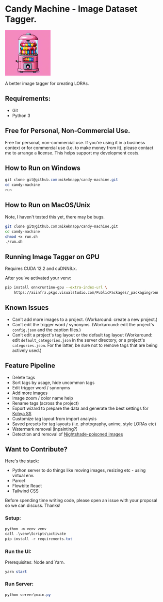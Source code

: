 # Candy Machine - Image Dataset Tagger.

![Candy Machine Logo](assets/logo-small.png)

A better image tagger for creating LORAs.

## Requirements:

- Git
- Python 3

## Free for Personal, Non-Commercial Use.

Free for personal, non-commercial use. If you're using it in a business context or
for commercial use (i.e. to make money from it), please contact me to arrange a license.
This helps support my development costs.

## How to Run on Windows

```powershell
git clone git@github.com:mikeknapp/candy-machine.git
cd candy-machine
run
```

## How to Run on MacOS/Unix

Note, I haven't tested this yet, there may be bugs.

```sh
git clone git@github.com:mikeknapp/candy-machine.git
cd candy-machine
chmod +x run.sh
./run.sh
```

## Running Image Tagger on GPU

Requires CUDA 12.2 and cuDNN8.x.

After you've activated your venv:

```sh
pip install onnxruntime-gpu --extra-index-url \
    https://aiinfra.pkgs.visualstudio.com/PublicPackages/_packaging/onnxruntime-cuda-12/pypi/simple/
```

## Known Issues

- Can't add more images to a project. (Workaround: create a new project.)
- Can't edit the trigger word / synonyms. (Workaround: edit the project's `config.json` and
  the caption files.)
- Can't edit a project's tag layout or the default tag layout (Workaround: edit `default_categories.json`
  in the server directory, or a project's `categories.json`. For the latter, be sure not to remove tags
  that are being actively used.)

## Feature Pipeline

- Delete tags
- Sort tags by usage, hide uncommon tags
- Edit trigger word / synonyms
- Add more images
- Image zoom / color name help
- Rename tags (across the project)
- Export wizard to prepare the data and generate the best settings for [Kohya SS](https://github.com/bmaltais/kohya_ss)
- Customize tag layout from import analysis
- Saved presets for tag layouts (i.e. photography, anime, style LORAs etc)
- Watermark removal (inpainting?)
- Detection and removal of [Nightshade-poisoned images](https://nightshade.cs.uchicago.edu/whatis.html#)

## Want to Contribute?

Here's the stack:

- Python server to do things like moving images, resizing etc - using virtual env.
- Parcel
- Flowbite React
- Tailwind CSS

Before spending time writing code, please open an issue with your proposal so we can discuss. Thanks!

### Setup:

```powershell
python -m venv venv
call .\venv\Scripts\activate
pip install -r requirements.txt
```

### Run the UI:

Prerequisites: Node and Yarn.

```powershell
yarn start
```

### Run Server:

```powershell
python server\main.py
```
